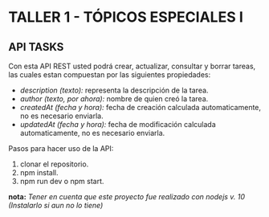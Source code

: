 # TALLER 1 - TÓPICOS ESPECIALES I

## API TASKS

Con esta API REST usted podrá crear, actualizar, consultar y borrar tareas, las cuales estan compuestan por las siguientes propiedades:
* *description (texto):* representa la descripción de la tarea.
* *author (texto, por ahora):* nombre de quien creó la tarea.
* *createdAt (fecha y hora):*  fecha de creación calculada automaticamente, no es necesario enviarla.
* *updatedAt (fecha y hora):*  fecha de modificación calculada automaticamente, no es necesario enviarla.

Pasos para hacer uso de la API:

1. clonar el repositorio.
2. npm install.
3. npm run dev o npm start.

**nota:** *Tener en cuenta que este proyecto fue realizado con nodejs v. 10 (Instalarlo si aun no lo tiene)*
